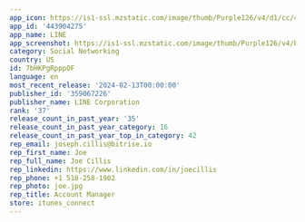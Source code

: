```yaml
---
app_icon: https://is1-ssl.mzstatic.com/image/thumb/Purple126/v4/d1/cc/41/d1cc41a5-4353-eee8-fb87-25769f80b141/AppIcon-0-0-1x_U007emarketing-0-5-0-0-sRGB-85-220.png/1024x1024bb.png
app_id: '443904275'
app_name: LINE
app_screenshot: https://is1-ssl.mzstatic.com/image/thumb/Purple126/v4/ba/ff/66/baff6688-ac50-5bd7-8409-ff4b80359372/374ac154-d1f4-44d2-af43-ad4f7bb117f8_Chat_01_6.5_EN.png/1242x2688bb.png
category: Social Networking
country: US
id: 7bHKPgRpppOF
language: en
most_recent_release: '2024-02-13T00:00:00'
publisher_id: '359067226'
publisher_name: LINE Corporation
rank: '37'
release_count_in_past_year: '35'
release_count_in_past_year_category: 16
release_count_in_past_year_top_in_category: 42
rep_email: joseph.cillis@bitrise.io
rep_first_name: Joe
rep_full_name: Joe Cillis
rep_linkedin: https://www.linkedin.com/in/joecillis
rep_phone: +1 518-258-1902
rep_photo: joe.jpg
rep_title: Account Manager
store: itunes_connect
---
```

